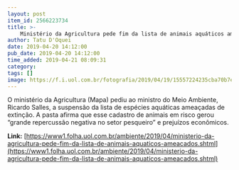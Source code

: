 ```yaml
---
layout: post
item_id: 2566223734
title: >-
    Ministério da Agricultura pede fim da lista de animais aquáticos ameaçados
author: Tatu D'Oquei
date: 2019-04-20 14:12:00
pub_date: 2019-04-20 14:12:00
time_added: 2019-04-21 08:09:31
category: 
tags: []
image: https://f.i.uol.com.br/fotografia/2019/04/19/15557224235cba70b7ec741_1555722423_3x2_md.jpg
---
```


O ministério da Agricultura (Mapa) pediu ao ministro do Meio Ambiente, Ricardo Salles, a suspensão da lista de espécies aquáticas ameaçadas de extinção. A pasta afirma que esse cadastro de animais em risco gerou “grande repercussão negativa no setor pesqueiro” e prejuízos econômicos.

**Link:** [https://www1.folha.uol.com.br/ambiente/2019/04/ministerio-da-agricultura-pede-fim-da-lista-de-animais-aquaticos-ameacados.shtml](https://www1.folha.uol.com.br/ambiente/2019/04/ministerio-da-agricultura-pede-fim-da-lista-de-animais-aquaticos-ameacados.shtml)

